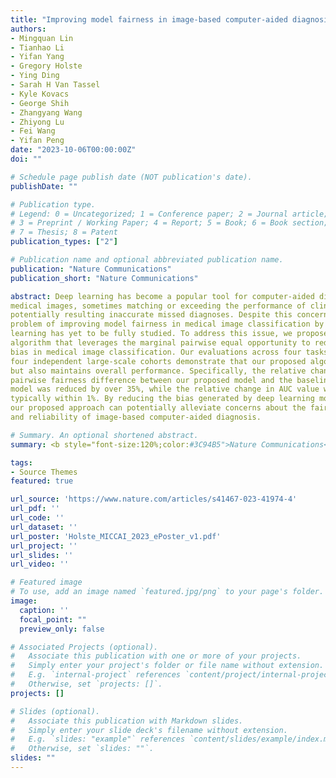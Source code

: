 ```yaml
---
title: "Improving model fairness in image-based computer-aided diagnosis"
authors:
- Mingquan Lin
- Tianhao Li
- Yifan Yang
- Gregory Holste
- Ying Ding
- Sarah H Van Tassel
- Kyle Kovacs
- George Shih
- Zhangyang Wang
- Zhiyong Lu
- Fei Wang
- Yifan Peng
date: "2023-10-06T00:00:00Z"
doi: ""

# Schedule page publish date (NOT publication's date).
publishDate: ""

# Publication type.
# Legend: 0 = Uncategorized; 1 = Conference paper; 2 = Journal article;
# 3 = Preprint / Working Paper; 4 = Report; 5 = Book; 6 = Book section;
# 7 = Thesis; 8 = Patent
publication_types: ["2"]

# Publication name and optional abbreviated publication name.
publication: "Nature Communications"
publication_short: "Nature Communications"

abstract: Deep learning has become a popular tool for computer-aided diagnosis using
medical images, sometimes matching or exceeding the performance of clinicians. However, these models can also reflect and amplify human bias,
potentially resulting inaccurate missed diagnoses. Despite this concern, the
problem of improving model fairness in medical image classification by deep
learning has yet to be fully studied. To address this issue, we propose an
algorithm that leverages the marginal pairwise equal opportunity to reduce
bias in medical image classification. Our evaluations across four tasks using
four independent large-scale cohorts demonstrate that our proposed algorithm not only improves fairness in individual and intersectional subgroups
but also maintains overall performance. Specifically, the relative change in
pairwise fairness difference between our proposed model and the baseline
model was reduced by over 35%, while the relative change in AUC value was
typically within 1%. By reducing the bias generated by deep learning models,
our proposed approach can potentially alleviate concerns about the fairness
and reliability of image-based computer-aided diagnosis.

# Summary. An optional shortened abstract.
summary: <b style="font-size:120%;color:#3C94B5">Nature Communications</b><br> A novel loss function for improved group fairness in chest X-ray classification.

tags:
- Source Themes
featured: true

url_source: 'https://www.nature.com/articles/s41467-023-41974-4'
url_pdf: ''
url_code: ''
url_dataset: ''
url_poster: 'Holste_MICCAI_2023_ePoster_v1.pdf'
url_project: ''
url_slides: ''
url_video: ''

# Featured image
# To use, add an image named `featured.jpg/png` to your page's folder.
image:
  caption: ''
  focal_point: ""
  preview_only: false

# Associated Projects (optional).
#   Associate this publication with one or more of your projects.
#   Simply enter your project's folder or file name without extension.
#   E.g. `internal-project` references `content/project/internal-project/index.md`.
#   Otherwise, set `projects: []`.
projects: []

# Slides (optional).
#   Associate this publication with Markdown slides.
#   Simply enter your slide deck's filename without extension.
#   E.g. `slides: "example"` references `content/slides/example/index.md`.
#   Otherwise, set `slides: ""`.
slides: ""
---
```

